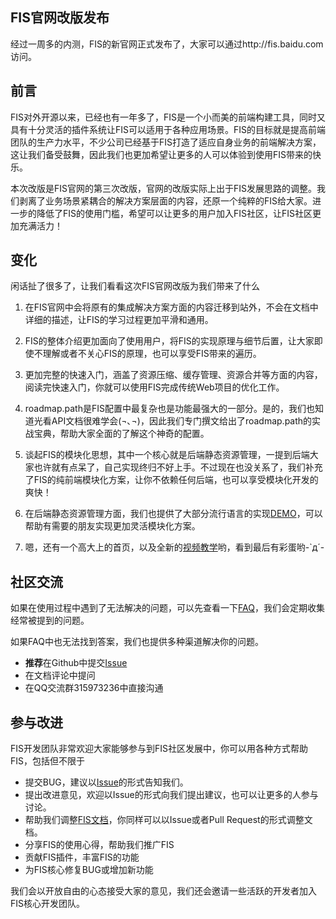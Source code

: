 FIS官网改版发布
--------------

经过一周多的内测，FIS的新官网正式发布了，大家可以通过http://fis.baidu.com访问。

## 前言

FIS对外开源以来，已经也有一年多了，FIS是一个小而美的前端构建工具，同时又具有十分灵活的插件系统让FIS可以适用于各种应用场景。FIS的目标就是提高前端团队的生产力水平，不少公司已经基于FIS打造了适应自身业务的前端解决方案，这让我们备受鼓舞，因此我们也更加希望让更多的人可以体验到使用FIS带来的快乐。

<!-- 在过去的一年里FIS官网也历经2次改版，最初的官网从FIS的前端工程化思想出发，从语言能力、资源管理、性能优化等方面给出了FIS的解决方案；第二次改版的官网则详细介绍了使用FIS构建的FIS-PLUS解决方案，希望能够以一个经过了工程化实践的成熟方案像大家展现FIS的魅力。-->

本次改版是FIS官网的第三次改版，官网的改版实际上出于FIS发展思路的调整。我们剥离了业务场景紧耦合的解决方案层面的内容，还原一个纯粹的FIS给大家。进一步的降低了FIS的使用门槛，希望可以让更多的用户加入FIS社区，让FIS社区更加充满活力！

## 变化

闲话扯了很多了，让我们看看这次FIS官网改版为我们带来了什么

1. 在FIS官网中会将原有的集成解决方案方面的内容迁移到站外，不会在文档中详细的描述，让FIS的学习过程更加平滑和通用。

1. FIS的整体介绍更加面向了使用用户，将FIS的实现原理与细节后置，让大家即使不理解或者不关心FIS的原理，也可以享受FIS带来的遍历。

1. 更加完整的快速入门，涵盖了资源压缩、缓存管理、资源合并等方面的内容，阅读完快速入门，你就可以使用FIS完成传统Web项目的优化工作。
1. roadmap.path是FIS配置中最复杂也是功能最强大的一部分。是的，我们也知道光看API文档很难学会(¬､¬)，因此我们专门撰文给出了roadmap.path的实战宝典，帮助大家全面的了解这个神奇的配置。

1. 谈起FIS的模块化思想，其中一个核心就是后端静态资源管理，一提到后端大家也许就有点呆了，自己实现终归不好上手。不过现在也没关系了，我们补充了FIS的纯前端模块化方案，让你不依赖任何后端，也可以享受模块化开发的爽快！

1. 在后端静态资源管理方面，我们也提供了大部分流行语言的实现[DEMO](http://fis.baidu.com/docs/dev/more.html#更多解决方案)，可以帮助有需要的朋友实现更加灵活模块化方案。

1. 嗯，还有一个高大上的首页，以及全新的[视频教学](http://v.youku.com/v_show/id_XNzI1MjQ2OTI0.html)哟，看到最后有彩蛋哟-`д´-

## 社区交流

如果在使用过程中遇到了无法解决的问题，可以先查看一下[FAQ](https://github.com/fex-team/fis/issues?labels=faq&page=1&state=open)，我们会定期收集经常被提到的问题。

如果FAQ中也无法找到答案，我们也提供多种渠道解决你的问题。

* **推荐**在Github中提交[Issue](https://github.com/fex-team/fis/issues/new) 
* 在文档评论中提问
* 在QQ交流群315973236中直接沟通

## 参与改进

FIS开发团队非常欢迎大家能够参与到FIS社区发展中，你可以用各种方式帮助FIS，包括但不限于

* 提交BUG，建议以[Issue](https://github.com/fex-team/fis/issues/new)的形式告知我们。
* 提出改进意见，欢迎以Issue的形式向我们提出建议，也可以让更多的人参与讨论。
* 帮助我们调整[FIS文档](https://github.com/fex-team/fis-site)，你同样可以以Issue或者Pull Request的形式调整文档。
* 分享FIS的使用心得，帮助我们推广FIS
* 贡献FIS插件，丰富FIS的功能
* 为FIS核心修复BUG或增加新功能

我们会以开放自由的心态接受大家的意见，我们还会邀请一些活跃的开发者加入FIS核心开发团队。
